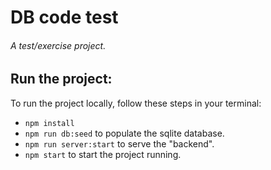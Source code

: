 # DB code test
###### A test/exercise project.


## Run the project:
To run the project locally, follow these steps in your terminal:
- ```npm install```
- ```npm run db:seed``` to populate the sqlite database.
- ```npm run server:start``` to serve the "backend".
- ```npm start``` to start the project running.
